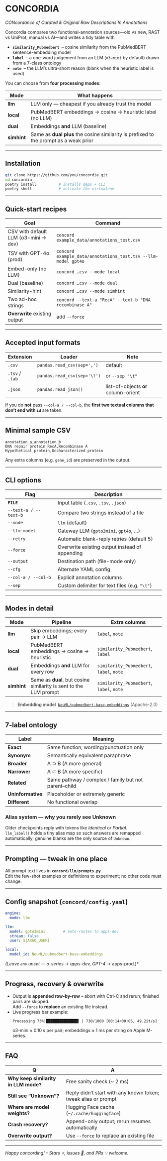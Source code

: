 # CONCORDIA  
*CONcordance of Curated & Original Raw Descriptions In Annotations*

Concordia compares two functional-annotation sources—old vs new, RAST vs UniProt, manual vs AI—and writes a tidy table with  

* **`similarity_Pubmedbert`** – cosine similarity from the PubMedBERT sentence-embedding model  
* **`label`** – a one-word judgement from an LLM (`o3-mini` by default) drawn from a 7-class ontology  
* **`note`** – the LLM’s ultra-short reason (blank when the heuristic label is used)

You can choose from **four processing modes**:

| Mode | What happens |
|------|--------------|
| **llm** | LLM only — cheapest if you already trust the model |
| **local** | PubMedBERT embeddings → cosine → heuristic label (no LLM) |
| **dual** | Embeddings **and** LLM (baseline) |
| **simhint** | Same as **dual** **plus** the cosine similarity is prefixed to the prompt as a weak prior |

---

## Installation
```bash
git clone https://github.com/you/concordia.git
cd concordia
poetry install          # installs deps + CLI
poetry shell            # activate the virtualenv
```

---

## Quick-start recipes

| Goal | Command |
|------|---------|
| CSV with default LLM (o3-mini → dev) | `concord example_data/annotations_test.csv` |
| TSV with GPT-4o (prod)               | `concord example_data/annotations_test.tsv --llm-model gpt4o` |
| Embed-only (no LLM)                  | `concord …csv --mode local` |
| Dual (baseline)                      | `concord …csv --mode dual` |
| Similarity-hint                      | `concord …csv --mode simhint` |
| Two ad-hoc strings                   | `concord --text-a "RecA" --text-b "DNA recombinase A"` |
| **Overwrite** existing output        | add `--force` |

---

## Accepted input formats

| Extension | Loader | Note |
|-----------|--------|------|
| `.csv`           | `pandas.read_csv(sep=',')` | default |
| `.tsv` / `.tab`  | `pandas.read_csv(sep='\t')`| or `--sep "\t"` |
| `.json`          | `pandas.read_json()`       | list-of-objects **or** column-orient |

If you do **not** pass `--col-a / --col-b`, the **first two textual columns that don’t end with `id`** are taken.

---

## Minimal sample CSV
```csv
annotation_a,annotation_b
DNA repair protein RecA,Recombinase A
Hypothetical protein,Uncharacterized protein
```
Any extra columns (e.g. `gene_id`) are preserved in the output.

---

## CLI options

| Flag | Description |
|------|-------------|
| **`FILE`**             | Input table (`.csv`, `.tsv`, `.json`) |
| `--text-a / --text-b`  | Compare two strings instead of a file |
| `--mode`               | `llm` (default) | `local` | `dual` | `simhint` |
| `--llm-model`          | Gateway LLM (`gpto3mini`, `gpt4o`, …) |
| `--retry`              | Automatic blank-reply retries (default 5) |
| `--force`              | Overwrite existing output instead of appending |
| `--output`             | Destination path (file-mode only) |
| `--cfg`                | Alternate YAML config |
| `--col-a / --col-b`    | Explicit annotation columns |
| `--sep`                | Custom delimiter for text files (e.g. `"\t"`) |

---

## Modes in detail

| Mode | Pipeline | Extra columns |
|------|----------|---------------|
| **llm**    | Skip embeddings; every pair → LLM               | `label`, `note` |
| **local**  | PubMedBERT embeddings → cosine → heuristic      | `similarity_Pubmedbert`, `label` |
| **dual**   | Embeddings **and** LLM for every row            | `similarity_Pubmedbert`, `label`, `note` |
| **simhint**| Same as **dual**, but cosine similarity is sent to the LLM prompt | `similarity_Pubmedbert`, `label`, `note` |

> **Embedding model** [`NeuML/pubmedbert-base-embeddings`](https://huggingface.co/NeuML/pubmedbert-base-embeddings) (Apache-2.0)

---

## 7-label ontology

| Label | Meaning |
|-------|---------|
| **Exact**        | Same function; wording/punctuation only |
| **Synonym**      | Semantically equivalent paraphrase |
| **Broader**      | A ⊃ B (A more general) |
| **Narrower**     | A ⊂ B (A more specific) |
| **Related**      | Same pathway / complex / family but not parent–child |
| **Uninformative**| Placeholder or extremely generic |
| **Different**    | No functional overlap |

### Alias system — why you rarely see **Unknown**

Older checkpoints reply with tokens like *Identical* or *Partial*.  
`llm_label()` holds a tiny alias map so such answers are remapped automatically; genuine blanks are the only source of `Unknown`.

---

## Prompting — tweak in one place

All prompt text lives in **`concord/llm/prompts.py`**.  
Edit the few-shot examples or definitions to experiment; no other code must change.

---

## Config snapshot (`concord/config.yaml`)
```yaml
engine:
  mode: llm

llm:
  model: gpto3mini        # auto-routes to apps-dev
  stream: false
  user: ${ARGO_USER}

local:
  model_id: NeuML/pubmedbert-base-embeddings
```
*(Leave `env` unset — o-series → apps-dev, GPT-4* → apps-prod.)*

---

## Progress, recovery & overwrite

* Output is **appended row-by-row** – abort with Ctrl-C and rerun; finished pairs are skipped.  
  Add `--force` to **replace** an existing file instead.  
* Live progress bar example:
  ```
  Processing 73%|██████████████▋ | 730/1000 [00:14<00:05, 49.2it/s]
  ```
  o3-mini ≈ 0.10 s per pair; embeddings ≈ 1 ms per string on Apple M-series.

---

## FAQ

| Q | A |
|---|---|
| **Why keep similarity in LLM mode?** | Free sanity check (~ 2 ms) |
| **Still see “Unknown”?** | Reply didn’t start with any known token; tweak alias or prompt |
| **Where are model weights?** | Hugging Face cache (`~/.cache/huggingface`) |
| **Crash recovery?** | Append-only output; rerun resumes automatically |
| **Overwrite output?** | Use `--force` to replace an existing file |

---

*Happy concording! – Stars ⭐, issues 🐞, and PRs 💡 welcome.*